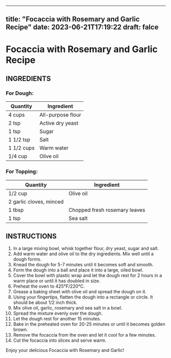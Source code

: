 
---
title: "Focaccia with Rosemary and Garlic Recipe"
date: 2023-06-21T17:19:22
draft: falce
---

# Focaccia with Rosemary and Garlic Recipe

## INGREDIENTS

### For Dough:

| Quantity | Ingredient |
| -------- | ---------- |
| 4 cups | All-purpose flour |
| 2 tsp | Active dry yeast |
| 1 tsp | Sugar |
| 1 1/2 tsp | Salt |
| 1 1/2 cups | Warm water |
| 1/4 cup | Olive oil |

### For Topping:

| Quantity | Ingredient |
| -------- | ---------- |
| 1/2 cup | Olive oil |
| 2 garlic cloves, minced |
| 1 tbsp | Chopped fresh rosemary leaves |
| 1 tsp | Sea salt |

## INSTRUCTIONS

1. In a large mixing bowl, whisk together flour, dry yeast, sugar and salt.
2. Add warm water and olive oil to the dry ingredients. Mix well until a dough forms.
3. Knead the dough for 5-7 minutes until it becomes soft and smooth.
4. Form the dough into a ball and place it into a large, oiled bowl.
5. Cover the bowl with plastic wrap and let the dough rest for 2 hours in a warm place or until it has doubled in size.
6. Preheat the oven to 425°F/220°C.
7. Grease a baking sheet with olive oil and spread the dough on it. 
8. Using your fingertips, flatten the dough into a rectangle or circle. It should be about 1/2 inch thick.
9. Mix olive oil, garlic, rosemary and sea salt in a bowl. 
10. Spread the mixture evenly over the dough. 
11. Let the dough rest for another 15 minutes.
12. Bake in the preheated oven for 20-25 minutes or until it becomes golden brown.
13. Remove the focaccia from the oven and let it cool for a few minutes.
14. Cut the focaccia into slices and serve warm.

Enjoy your delicious Focaccia with Rosemary and Garlic!
